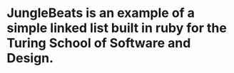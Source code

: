 # JungleBeats is an example of a simple linked list built in ruby for the Turing School of Software and Design.

